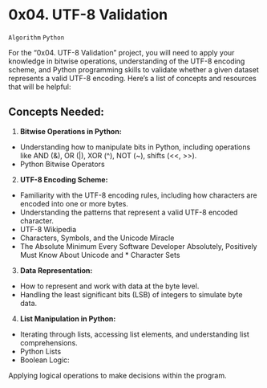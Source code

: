 # 0x04. UTF-8 Validation

`Algorithm` `Python`

For the “0x04. UTF-8 Validation” project, you will need to apply your knowledge in bitwise operations, understanding of the UTF-8 encoding scheme, and Python programming skills to validate whether a given dataset represents a valid UTF-8 encoding. Here’s a list of concepts and resources that will be helpful:

## Concepts Needed:
1. **Bitwise Operations in Python:**

* Understanding how to manipulate bits in Python, including operations like AND (&), OR (|), XOR (^), NOT (~), shifts (<<, >>).
* Python Bitwise Operators

2. **UTF-8 Encoding Scheme:**

* Familiarity with the UTF-8 encoding rules, including how characters are encoded into one or more bytes.
* Understanding the patterns that represent a valid UTF-8 encoded character.
* UTF-8 Wikipedia
* Characters, Symbols, and the Unicode Miracle
* The Absolute Minimum Every Software Developer Absolutely, Positively Must Know About Unicode and * Character Sets

3. **Data Representation:**

* How to represent and work with data at the byte level.
* Handling the least significant bits (LSB) of integers to simulate byte data.


4. **List Manipulation in Python:**

*  Iterating through lists, accessing list elements, and understanding list comprehensions.
* Python Lists
* Boolean Logic:

Applying logical operations to make decisions within the program.